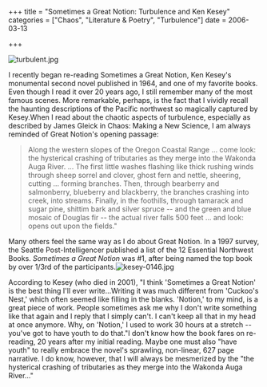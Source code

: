 +++
title = "Sometimes a Great Notion: Turbulence and Ken Kesey"
categories = ["Chaos", "Literature & Poetry", "Turbulence"]
date = 2006-03-13


+++

<img src="https://www.fractalog.com/jpg/turbulent.jpg" alt="turbulent.jpg"/>

I recently began re-reading Sometimes a Great Notion, Ken Kesey's monumental second novel published in 1964, and one of my favorite books. Even though I read it over 20 years ago, I still remember many of the most famous scenes. More remarkable, perhaps, is the fact that I vividly recall the haunting descriptions of the Pacific northwest so magically captured by Kesey.When I read about the chaotic aspects of turbulence, especially as described by James Gleick in Chaos: Making a New Science, I am always reminded of Great Notion's opening passage:
<blockquote>Along the western slopes of the Oregon Coastal Range ... come look: the hysterical crashing of tributaries as they merge into the Wakonda Auga River. ... The first little washes flashing like thick rushing winds through sheep sorrel and clover, ghost fern and nettle, sheering, cutting ... forming branches. Then, through bearberry and salmonberry, blueberry and blackberry, the branches crashing into creek, into streams. Finally, in the foothills, through tamarack and sugar pine, shittim bark and silver spruce -- and the green and blue mosaic of Douglas fir -- the actual river falls 500 feet ... and look: opens out upon the fields."</blockquote>
Many others feel the same way as I do about Great Notion. In a 1997 survey, the Seattle Post-Intelligencer published a list of the 12 Essential Northwest Books. <em>Sometimes a Great Notion</em> was #1, after being named the top book by over 1/3rd of the participants.<img src="https://www.fractalog.com/jpg/kesey-0146.jpg" alt="kesey-0146.jpg"/>

According to Kesey (who died in 2001), "I think 'Sometimes a Great Notion' is the best thing I'll ever write...Writing it was much different from 'Cuckoo's Nest,' which often seemed like filling in the blanks. 'Notion,' to my mind, is a great piece of work. People sometimes ask me why I don't write something like that again and I reply that I simply can't. I can't keep all that in my head at once anymore. Why, on 'Notion,' I used to work 30 hours at a stretch -- you've got to have youth to do that."I don't know how the book fares on re-reading, 20 years after my initial reading. Maybe one must also "have youth" to really embrace the novel's sprawling, non-linear, 627 page narrative. I do know, however, that I will always be mesmerized by the "the hysterical crashing of tributaries as they merge into the Wakonda Auga River..."